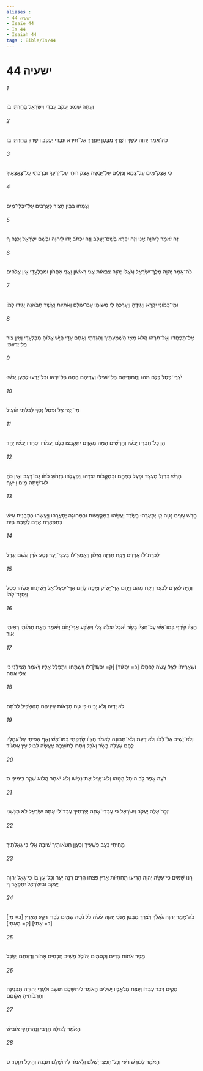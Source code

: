 ```yaml
---
aliases : 
- ישעיה 44
- Isaïe 44
- Is 44
- Isaiah 44
tags : Bible/Is/44
---
```


# ישעיה 44

###### 1
וְעַתָּה שְׁמַע יַעֲקֹב עַבְדִּי וְיִשְׂרָאֵל בָּחַרְתִּי בֹו׃
###### 2
כֹּה־אָמַר יְהוָה עֹשֶׂךָ וְיֹצֶרְךָ מִבֶּטֶן יַעְזְרֶךָּ אַל־תִּירָא עַבְדִּי יַעֲקֹב וִישֻׁרוּן בָּחַרְתִּי בֹו׃
###### 3
כִּי אֶצָּק־מַיִם עַל־צָמֵא וְנֹזְלִים עַל־יַבָּשָׁה אֶצֹּק רוּחִי עַל־זַרְעֶךָ וּבִרְכָתִי עַל־צֶאֱצָאֶיךָ׃
###### 4
וְצָמְחוּ בְּבֵין חָצִיר כַּעֲרָבִים עַל־יִבְלֵי־מָיִם׃
###### 5
זֶה יֹאמַר לַיהוָה אָנִי וְזֶה יִקְרָא בְשֵׁם־יַעֲקֹב וְזֶה יִכְתֹּב יָדֹו לַיהוָה וּבְשֵׁם יִשְׂרָאֵל יְכַנֶּה׃ ף
###### 6
כֹּה־אָמַר יְהוָה מֶלֶךְ־יִשְׂרָאֵל וְגֹאֲלֹו יְהוָה צְבָאֹות אֲנִי רִאשֹׁון וַאֲנִי אַחֲרֹון וּמִבַּלְעָדַי אֵין אֱלֹהִים׃
###### 7
וּמִי־כָמֹונִי יִקְרָא וְיַגִּידֶהָ וְיַעְרְכֶהָ לִי מִשּׂוּמִי עַם־עֹולָם וְאֹתִיֹּות וַאֲשֶׁר תָּבֹאנָה יַגִּידוּ לָמֹו׃
###### 8
אַל־תִּפְחֲדוּ וְאַל־תִּרְהוּ הֲלֹא מֵאָז הִשְׁמַעְתִּיךָ וְהִגַּדְתִּי וְאַתֶּם עֵדָי הֲיֵשׁ אֱלֹוהַּ מִבַּלְעָדַי וְאֵין צוּר בַּל־יָדָעְתִּי׃
###### 9
יֹצְרֵי־פֶסֶל כֻּלָּם תֹּהוּ וַחֲמוּדֵיהֶם בַּל־יֹועִילוּ וְעֵדֵיהֶם הֵמָּה בַּל־יִרְאוּ וּבַל־יֵדְעוּ לְמַעַן יֵבֹשׁוּ׃
###### 10
מִי־יָצַר אֵל וּפֶסֶל נָסָךְ לְבִלְתִּי הֹועִיל׃
###### 11
הֵן כָּל־חֲבֵרָיו יֵבֹשׁוּ וְחָרָשִׁים הֵמָּה מֵאָדָם יִתְקַבְּצוּ כֻלָּם יַעֲמֹדוּ יִפְחֲדוּ יֵבֹשׁוּ יָחַד׃
###### 12
חָרַשׁ בַּרְזֶל מַעֲצָד וּפָעַל בַּפֶּחָם וּבַמַּקָּבֹות יִצְּרֵהוּ וַיִּפְעָלֵהוּ בִּזְרֹועַ כֹּחֹו גַּם־רָעֵב וְאֵין כֹּחַ לֹא־שָׁתָה מַיִם וַיִּיעָף׃
###### 13
חָרַשׁ עֵצִים נָטָה קָו יְתָאֲרֵהוּ בַשֶּׂרֶד יַעֲשֵׂהוּ בַּמַּקְצֻעֹות וּבַמְּחוּגָה יְתָאֳרֵהוּ וַיַּעֲשֵׂהוּ כְּתַבְנִית אִישׁ כְּתִפְאֶרֶת אָדָם לָשֶׁבֶת בָּיִת׃
###### 14
לִכְרָת־לֹו אֲרָזִים וַיִּקַּח תִּרְזָה וְאַלֹּון וַיְאַמֶּץ־לֹו בַּעֲצֵי־יָעַר נָטַע אֹרֶן וְגֶשֶׁם יְגַדֵּל׃
###### 15
וְהָיָה לְאָדָם לְבָעֵר וַיִּקַּח מֵהֶם וַיָּחָם אַף־יַשִּׂיק וְאָפָה לָחֶם אַף־יִפְעַל־אֵל וַיִּשְׁתָּחוּ עָשָׂהוּ פֶסֶל וַיִּסְגָּד־לָמֹו׃
###### 16
חֶצְיֹו שָׂרַף בְּמֹו־אֵשׁ עַל־חֶצְיֹו בָּשָׂר יֹאכֵל יִצְלֶה צָלִי וְיִשְׂבָּע אַף־יָחֹם וְיֹאמַר הֶאָח חַמֹּותִי רָאִיתִי אוּר׃
###### 17
וּשְׁאֵרִיתֹו לְאֵל עָשָׂה לְפִסְלֹו [כ= יִסְגֹּוד] [ק= יִסְגָּד]־לֹו וְיִשְׁתַּחוּ וְיִתְפַּלֵּל אֵלָיו וְיֹאמַר הַצִּילֵנִי כִּי אֵלִי אָתָּה׃
###### 18
לֹא יָדְעוּ וְלֹא יָבִינוּ כִּי טַח מֵרְאֹות עֵינֵיהֶם מֵהַשְׂכִּיל לִבֹּתָם׃
###### 19
וְלֹא־יָשִׁיב אֶל־לִבֹּו וְלֹא דַעַת וְלֹא־תְבוּנָה לֵאמֹר חֶצְיֹו שָׂרַפְתִּי בְמֹו־אֵשׁ וְאַף אָפִיתִי עַל־גֶּחָלָיו לֶחֶם אֶצְלֶה בָשָׂר וְאֹכֵל וְיִתְרֹו לְתֹועֵבָה אֶעֱשֶׂה לְבוּל עֵץ אֶסְגֹּוד׃
###### 20
רֹעֶה אֵפֶר לֵב הוּתַל הִטָּהוּ וְלֹא־יַצִּיל אֶת־נַפְשֹׁו וְלֹא יֹאמַר הֲלֹוא שֶׁקֶר בִּימִינִי׃ ס
###### 21
זְכָר־אֵלֶּה יַעֲקֹב וְיִשְׂרָאֵל כִּי עַבְדִּי־אָתָּה יְצַרְתִּיךָ עֶבֶד־לִי אַתָּה יִשְׂרָאֵל לֹא תִנָּשֵׁנִי׃
###### 22
מָחִיתִי כָעָב פְּשָׁעֶיךָ וְכֶעָןָן חַטֹּאותֶיךָ שׁוּבָה אֵלַי כִּי גְאַלְתִּיךָ׃
###### 23
רָנּוּ שָׁמַיִם כִּי־עָשָׂה יְהוָה הָרִיעוּ תַּחְתִּיֹּות אָרֶץ פִּצְחוּ הָרִים רִנָּה יַעַר וְכָל־עֵץ בֹּו כִּי־גָאַל יְהוָה יַעֲקֹב וּבְיִשְׂרָאֵל יִתְפָּאָר׃ ף
###### 24
כֹּה־אָמַר יְהוָה גֹּאֲלֶךָ וְיֹצֶרְךָ מִבָּטֶן אָנֹכִי יְהוָה עֹשֶׂה כֹּל נֹטֶה שָׁמַיִם לְבַדִּי רֹקַע הָאָרֶץ [כ= מִי] [כ= אִתִּי] [ק= מֵאִתִּי]׃
###### 25
מֵפֵר אֹתֹות בַּדִּים וְקֹסְמִים יְהֹולֵל מֵשִׁיב חֲכָמִים אָחֹור וְדַעְתָּם יְשַׂכֵּל׃
###### 26
מֵקִים דְּבַר עַבְדֹּו וַעֲצַת מַלְאָכָיו יַשְׁלִים הָאֹמֵר לִירוּשָׁלִַם תּוּשָׁב וּלְעָרֵי יְהוּדָה תִּבָּנֶינָה וְחָרְבֹותֶיהָ אֲקֹוםֵם׃
###### 27
הָאֹמֵר לַצּוּלָה חֳרָבִי וְנַהֲרֹתַיִךְ אֹובִישׁ׃
###### 28
הָאֹמֵר לְכֹורֶשׁ רֹעִי וְכָל־חֶפְצִי יַשְׁלִם וְלֵאמֹר לִירוּשָׁלִַם תִּבָּנֶה וְהֵיכָל תִּוָּסֵד׃ ס
